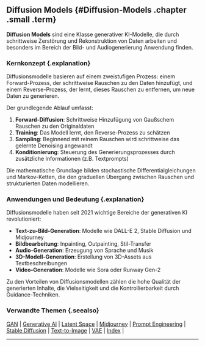 ## Diffusion Models {#Diffusion-Models .chapter .small .term}

**Diffusion Models** sind eine Klasse generativer KI-Modelle, die durch schrittweise Zerstörung und Rekonstruktion von Daten arbeiten und besonders im Bereich der Bild- und Audiogenerierung Anwendung finden.

### Kernkonzept {.explanation}

Diffusionsmodelle basieren auf einem zweistufigen Prozess: einem Forward-Prozess, der schrittweise Rauschen zu den Daten hinzufügt, und einem Reverse-Prozess, der lernt, dieses Rauschen zu entfernen, um neue Daten zu generieren.

Der grundlegende Ablauf umfasst:

1. **Forward-Diffusion**: Schrittweise Hinzufügung von Gaußschem Rauschen zu den Originaldaten
2. **Training**: Das Modell lernt, den Reverse-Prozess zu schätzen
3. **Sampling**: Beginnend mit reinem Rauschen wird schrittweise das gelernte Denoising angewandt
4. **Konditionierung**: Steuerung des Generierungsprozesses durch zusätzliche Informationen (z.B. Textprompts)

Die mathematische Grundlage bilden stochastische Differentialgleichungen und Markov-Ketten, die den graduellen Übergang zwischen Rauschen und strukturierten Daten modellieren.

### Anwendungen und Bedeutung {.explanation}

Diffusionsmodelle haben seit 2021 wichtige Bereiche der generativen KI revolutioniert:

- **Text-zu-Bild-Generation**: Modelle wie DALL-E 2, Stable Diffusion und Midjourney
- **Bildbearbeitung**: Inpainting, Outpainting, Stil-Transfer
- **Audio-Generation**: Erzeugung von Sprache und Musik
- **3D-Modell-Generation**: Erstellung von 3D-Assets aus Textbeschreibungen
- **Video-Generation**: Modelle wie Sora oder Runway Gen-2

Zu den Vorteilen von Diffusionsmodellen zählen die hohe Qualität der generierten Inhalte, die Vielseitigkeit und die Kontrollierbarkeit durch Guidance-Techniken.

### Verwandte Themen {.seealso}

[GAN](#GAN) |
[Generative AI](#Generative-AI) |
[Latent Space](#Latent-Space) |
[Midjourney](#Midjourney) |
[Prompt Engineering](#Prompt-Engineering) |
[Stable Diffusion](#Stable-Diffusion) |
[Text-to-Image](#TTI) |
[VAE](#VAE) |
[Index](#Index) |

----


